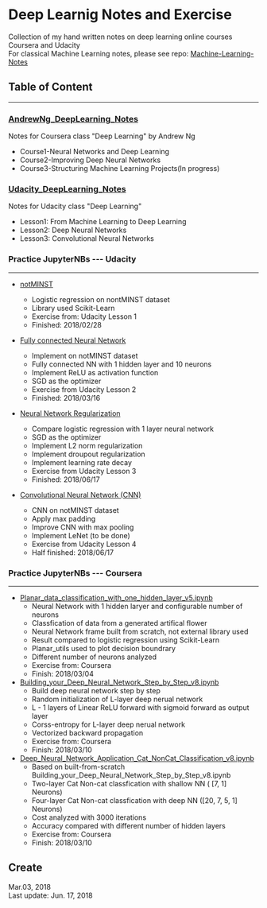 # Deep Learnig Notes and Exercise  
Collection of my hand written notes on deep learning online courses Coursera and Udacity   
For classical Machine Learning notes, please see repo: [Machine-Learning-Notes](https://github.com/SuperYuLu/Machine-Learning-Notes)  

## Table of Content  
------  

### [AndrewNg_DeepLearning_Notes](https://github.com/SuperYuLu/Deep-Learning-Notes-Exercise/tree/master/AndrewNg_DeepLearning_Notes)  

Notes for Coursera class "Deep Learning" by Andrew Ng  
- Course1-Neural Networks and Deep Learning  
- Course2-Improving Deep Neural Networks  
- Course3-Structuring Machine Learning Projects(In progress)  

### [Udacity_DeepLearning_Notes](https://github.com/SuperYuLu/Deep-Learning-Notes-Exercise/tree/master/Udacity_DeepLearning_Notes)  

Notes for Udacity class "Deep Learning"  
- Lesson1: From Machine Learning to Deep Learning
- Lesson2: Deep Neural Networks
- Lesson3: Convolutional Neural Networks


### Practice JupyterNBs --- Udacity
------  

- [notMINST](https://github.com/SuperYuLu/Deep-Learning-Notes-Exercise/blob/master/Udacity_1_notMINST.ipynb)
  + Logistic regression on nontMINST dataset
  + Library used Scikit-Learn 
  + Exercise from: Udacity Lesson 1 
  + Finished: 2018/02/28

- [Fully connected Neural Network](https://github.com/SuperYuLu/Deep-Learning-Notes-Exercise/blob/master/Udacity_2_fullyconnected.ipynb)
  + Implement on notMINST dataset
  + Fully connected NN with 1 hidden layer and 10 neurons
  + Implement ReLU as activation function
  + SGD as the optimizer
  + Exercise from Udacity Lesson 2
  + Finished: 2018/03/16
  
- [Neural Network Regularization](https://github.com/SuperYuLu/Deep-Learning-Notes-Exercise/blob/master/Udacity_3_regularization.ipynb)
  + Compare logistic regression with 1 layer neural network 
  + SGD as the optimizer 
  + Implement L2 norm regularization
  + Implement droupout regularization
  + Implement learning rate decay 
  + Exercise from Udacity Lesson 3
  + Finished: 2018/06/17

- [Convolutional Neural Network (CNN)](https://github.com/SuperYuLu/Deep-Learning-Notes-Exercise/blob/master/Udacity_4_convolutions.ipynb)  
  + CNN on notMINST dataset 
  + Apply max padding 
  + Improve CNN with max pooling 
  + Implement LeNet (to be done)
  + Exercise from Udacity Lesson 4
  + Half finished: 2018/06/17
  

### Practice JupyterNBs --- Coursera
------  

- [Planar_data_classification_with_one_hidden_layer_v5.ipynb](https://github.com/SuperYuLu/Deep-Learning-Notes-Exercise/blob/master/Coursera_Planar_data_classification_with_one_hidden_layer_v5.ipynb)
  + Neural Network with 1 hidden laryer and configurable number of neurons 
  + Classfication of data from a generated artifical flower 
  + Neural Network frame built from scratch, not external library used
  + Result compared to logistic regression using Scikit-Learn
  + Planar_utils used to plot decision boundrary 
  + Different number of neurons analyzed 
  + Exercise from: Coursera
  + Finish: 2018/03/04
- [Building_your_Deep_Neural_Network_Step_by_Step_v8.ipynb](https://github.com/SuperYuLu/Deep-Learning-Notes-Exercise/blob/master/Coursera_Building_your_Deep_Neural_Network_Step_by_Step_v8.ipynb)
  + Build deep neural network step by step
  + Random initialization of L-layer deep nerual network
  + L - 1 layers of Linear ReLU forward with sigmoid forward as output layer 
  + Corss-entropy for L-layer deep nerual network 
  + Vectorized backward propagation 
  + Exercise from: Coursera
  + Finish: 2018/03/10
- [Deep_Neural_Network_Application_Cat_NonCat_Classification_v8.ipynb](https://github.com/SuperYuLu/Deep-Learning-Notes-Exercise/blob/master/Coursera_Deep_Neural_Network_Application_Cat_NonCat_Classification_v8.ipynb)
  + Based on built-from-scratch Building_your_Deep_Neural_Network_Step_by_Step_v8.ipynb
  + Two-layer Cat Non-cat classfication with shallow NN ( [7, 1]  Neurons)
  + Four-layer Cat Non-cat classfication with deep NN ([20, 7, 5, 1] Neurons)
  + Cost analyzed with 3000 iterations
  + Accuracy compared with different number of hidden layers 
  + Exercise from: Coursera
  + Finish: 2018/03/10
  

## Create
Mar.03, 2018   
Last update: Jun. 17, 2018  




